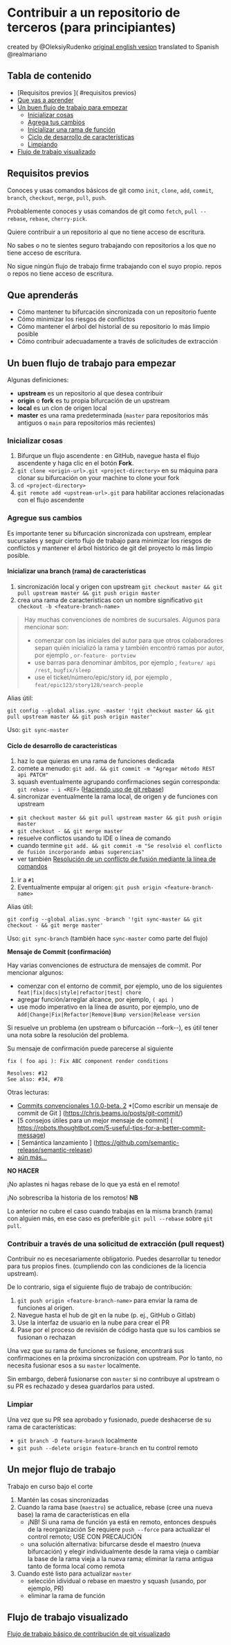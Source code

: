 # Contribuir a un repositorio de terceros (para principiantes)
created by @OleksiyRudenko [original english vesion](https://gist.github.com/OleksiyRudenko/236c3046fbba028e0555fa847dae7001)
translated to Spanish @realmariano


## Tabla de contenido

* [Requisitos previos ]( #requisitos previos)
* [Que vas a aprender]( #que-vas-aprender)
* [Un buen flujo de trabajo para empezar ]( #un-buen-flujo-de-trabajo-para-empezar)
	- [Inicializar cosas]( #inicializar-cosas)
	- [Agrega tus cambios]( #agrega-tus-cambios)
	- [Inicializar una rama de función]( #initialize-a-feature-branch)
	- [Ciclo de desarrollo de características ]( #ciclo-de-desarrollo-de-características)
	- [Limpiando ]( #limpiando)
* [Flujo de trabajo visualizado]( #workflow-visualizado)


## Requisitos previos

Conoces y usas comandos básicos de git como
`init`, `clone`, `add`, `commit`, 
`branch`, `checkout`, `merge`, `pull`, `push`.

Probablemente conoces y usas comandos de git como
`fetch`, `pull --rebase`, `rebase`, `cherry-pick`.

Quiere contribuir a un repositorio al que no tiene acceso de escritura.

No sabes o no te sientes seguro trabajando
con repositorios a los que no tiene acceso de escritura.

No sigue ningún flujo de trabajo firme trabajando con el suyo propio.
repos o repos no tiene acceso de escritura.

## Que aprenderás

* Cómo mantener tu bifurcación sincronizada con un repositorio fuente
* Cómo minimizar los riesgos de conflictos
* Cómo mantener el árbol del historial de su repositorio lo más limpio posible
* Cómo contribuir adecuadamente a través de solicitudes de extracción

## Un buen flujo de trabajo para empezar

Algunas definiciones:
- **upstream** es un repositorio al que desea contribuir
- **origin** o **fork** es tu propia bifurcación de un upstream
- **local** es un clon de origen local
- **master** es una rama predeterminada (`master` para repositorios más antiguos o `main` para repositorios más recientes)

### Inicializar cosas

1. Bifurque un flujo ascendente : en GitHub, navegue hasta el flujo ascendente y haga clic en el botón **Fork**.
1. `git clone <origin-url>.git <project-directory>`
en su máquina para clonar su bifurcación    on your machine to clone your fork
1. `cd <project-directory>`
1. `git remote add <upstream-url>.git` para habilitar acciones relacionadas con el flujo ascendente

### Agregue sus cambios

Es importante tener su bifurcación sincronizada con upstream,
emplear sucursales y seguir cierto flujo de trabajo
para minimizar los riesgos de conflictos y mantener el árbol histórico de git del proyecto lo más limpio posible.

#### Inicializar una branch (rama) de características

1. sincronización local y origen con upstream
    `git checkout master && git pull upstream master && git push origin master`
1. crea una rama de características con un nombre significativo
    `git checkout -b <feature-branch-name>`
    
> Hay muchas convenciones de nombres de sucursales. Algunos para mencionar son:
> * comenzar con las iniciales del autor para que otros colaboradores sepan quién
> inicializó la rama y también encontró ramas por autor, por ejemplo , `or-feature- portview`
> * use barras para denominar ámbitos, por ejemplo , `feature/ api /rest`, `bugfix/sleep`
> * use el ticket/número/epic/story id, por ejemplo , `feat/epic123/story128/search-people`



Alias útil:

`git config --global alias.sync -master '!git checkout master && git pull upstream master && git push origin master'`

Uso: `git sync-master`
 
#### Ciclo de desarrollo de características

1. haz lo que quieras en una rama de funciones dedicada
1. comete a menudo: `git add. && git commit -m "Agregar método REST api PATCH"`
1. squash eventualmente agrupando confirmaciones según corresponda:
`git rebase - i <REF>`
([Haciendo uso de git rebase]( https://gist.github.com/OleksiyRudenko/232e1ebe6ed0780fc69d7391723cc75b))
1. sincronizar eventualmente la rama local, de origen y de funciones con upstream
* `git checkout master && git pull upstream master && git push origin master`
* `git checkout - && git merge master`
* resuelve conflictos usando tu IDE o línea de comando
* cuando termine `git add. && git commit -m "Se resolvió el conflicto de fusión incorporando ambas sugerencias"`
* ver también
[Resolución de un conflicto de fusión mediante la línea de comandos]( https://help.github.com/articles/resolving-a-merge-conflict-using-the-command-line/)
1. ir a `#1`
1. Eventualmente empujar al origen: `git push origin <feature-branch-name>`

Alias útil:

`git config --global alias.sync -branch '!git sync-master && git checkout - && git merge master'`

Uso: `git sync-branch` (también hace `sync-master` como parte del flujo)

**Mensaje de Commit (confirmación)**

Hay varias convenciones de estructura de mensajes de commit.
Por mencionar algunos:
* comenzar con el entorno de commit, por ejemplo, uno de los siguientes ` feat|fix|docs|style|refactor|test| chore`
* agregar función/arreglar alcance, por ejemplo, `( api )`
* use modo imperativo en la línea de asunto, por ejemplo, uno de `Add|Change|Fix|Refactor|Remove|Bump version|Release version`
 
Si resuelve un problema (en upstream o bifurcación --fork--), es útil tener una nota sobre la resolución del problema.

Su mensaje de confirmación puede parecerse al siguiente
```
fix ( foo api ): Fix ABC component render conditions

Resolves: #12
See also: #34, #78
```

Otras lecturas:
* [Commits convencionales 1.0.0-beta. 2]( https://www.conventionalcommits.org/en/v1.0.0-beta.2/)
*[Como escribir un mensaje de commit de Git ] (https://chris.beams.io/posts/git-commit/)
* [5 consejos útiles para un mejor mensaje de commit] ( https://robots.thoughtbot.com/5-useful-tips-for-a-better-commit-message)
 * [ Semántica lanzamiento ] (https://github.com/semantic-release/semantic-release)
 * [aún más...](https://www.google.com/search?q=escribiendo+un+buen+mensaje+de+compromiso)

**NO HACER**

¡No aplastes ni hagas rebase de lo que ya está en el remoto!

¡No sobrescriba la historia de los remotos!
**NB**

Lo anterior no cubre el caso cuando trabajas en la misma branch (rama)
con alguien más,
en ese caso es preferible `git pull --rebase` sobre `git pull`.

### Contribuir a través de una solicitud de extracción (pull request)

Contribuir no es necesariamente obligatorio.
Puedes desarrollar tu tenedor para tus propios fines.
(cumpliendo con las condiciones de la licencia upstream).

De lo contrario, siga el siguiente flujo de trabajo de contribución:

1. `git push origin <feature-branch-name>` para enviar la rama de funciones al origen.
1. Navegue hasta el hub de git en la nube (p. ej., GitHub o Gitlab)
1. Use la interfaz de usuario en la nube para crear el PR
1. Pase por el proceso de revisión de código hasta que su
los cambios se fusionan o rechazan
    
Una vez que su rama de funciones se fusione, encontrará sus confirmaciones
en la próxima sincronización con upstream. Por lo tanto, no necesita fusionar esos
a su `master` localmente.

Sin embargo, deberá fusionarse con `master` si no contribuye al upstream o su PR es rechazado y desea
guardarlos para usted.

### Limpiar

Una vez que su PR sea aprobado y fusionado, puede deshacerse de su rama de características:
- `git branch -D feature-branch` localmente
- `git push --delete origin feature-branch` en tu control remoto

## Un mejor flujo de trabajo

<detalles><summary>Trabajo en curso bajo el corte</summary>

1. Mantén las cosas sincronizadas
1. Cuando la rama base (`maestro`) se actualice, rebase (cree una nueva base) la rama de características en ella
	- ¡NB! Si una rama de función ya está en remoto, entonces después de la reorganización
	Se requiere `push --force` para actualizar el control remoto; USE CON PRECAUCIÓN
	- una solución alternativa: bifurcarse desde el maestro (nueva bifurcación) y
	elegir individualmente desde la rama vieja o cambiar la base de la rama vieja a la nueva rama;
	eliminar la rama antigua tanto de forma local como remota
1. Cuando esté listo para actualizar `master`
	- selección idividual o rebase en maestro y squash (usando, por ejemplo, PR)
	- eliminar la rama de función
   
</detalles>


## Flujo de trabajo visualizado

[Flujo de trabajo básico de contribución de git visualizado](https://docs.google.com/presentation/d/13dati5gvA5f_hQFgxJPhPicjF5CRKu1e75RSsahmEaU)
